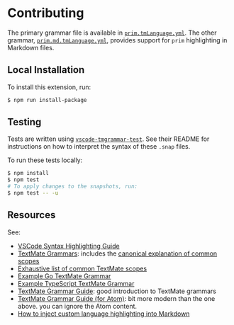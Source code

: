 # Contributing

The primary grammar file is available in [`prim.tmLanguage.yml`](../syntaxes/prim.tmLanguage.yml). The other grammar, [`prim.md.tmLanguage.yml`](../syntaxes/prim.md.tmLanguage.yml), provides support for `prim` highlighting in Markdown files.

## Local Installation

To install this extension, run:

```sh
$ npm run install-package
```

## Testing

Tests are written using [`vscode-tmgrammar-test`](https://github.com/PanAeon/vscode-tmgrammar-test). See their README for instructions on how to interpret the syntax of these `.snap` files.

To run these tests locally:

```sh
$ npm install
$ npm test
# To apply changes to the snapshots, run:
$ npm test -- -u
```

## Resources

See:

- [VSCode Syntax Highlighting Guide](https://code.visualstudio.com/api/language-extensions/syntax-highlight-guide)
- [TextMate Grammars](https://macromates.com/manual/en/language_grammars): includes the [canonical explanation of common scopes](https://macromates.com/manual/en/language_grammars#naming_conventions)
- [Exhaustive list of common TextMate scopes](https://github.com/psmitt/metalanguage/blob/master/examples/ScopeList.ScopeList)
- [Example Go TextMate Grammar](https://github.com/microsoft/vscode-textmate/blob/main/test-cases/themes/go/go.json)
- [Example TypeScript TextMate Grammar](https://github.com/microsoft/TypeScript-TmLanguage/blob/master/TypeScript.YAML-tmLanguage)
- [TextMate Grammar Guide](http://www.apeth.com/nonblog/stories/textmatebundle.html): good introduction to TextMate grammars
- [TextMate Grammar Guide (for Atom)](https://gist.github.com/Aerijo/b8c82d647db783187804e86fa0a604a1): bit more modern than the one above. you can ignore the Atom content.
- [How to inject custom language highlighting into Markdown](https://github.com/mjbvz/vscode-fenced-code-block-grammar-injection-example)
